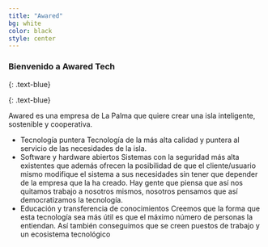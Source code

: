 ```yaml
---
title: "Awared"
bg: white
color: black
style: center
---
```


### Bienvenido a Awared Tech
{: .text-blue}

<span class="fa-stack subtlecircle" style="font-size:100px; background:rgba(255,166,0,0.1)">
  <i class="fa fa-circle fa-stack-2x text-white"></i>
  <i class="fa fa-lightbulb-o  fa-stack-1x text-orange"></i>
</span>


{: .text-blue}

Awared es una empresa de La Palma que quiere crear una isla inteligente, sostenible y cooperativa.
* Tecnología puntera
Tecnología de la más alta calidad y puntera al servicio de las necesidades de la isla.
* Software y hardware abiertos
 Sistemas con la seguridad más alta existentes que además ofrecen la posibilidad de que el cliente/usuario mismo modifique el sistema a sus necesidades sin tener que depender de la empresa que la ha creado. Hay gente que piensa que así nos quitamos trabajo a nosotros mismos, nosotros pensamos que así democratizamos la tecnología.
* Educación y transferencia de conocimientos
Creemos que la forma que esta tecnología sea más útil es que el máximo número de personas la entiendan. Así también conseguimos que se creen puestos de trabajo y un ecosistema tecnológico


